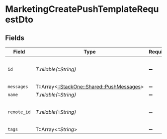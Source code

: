 # MarketingCreatePushTemplateRequestDto


## Fields

| Field                                                                             | Type                                                                              | Required                                                                          | Description                                                                       | Example                                                                           |
| --------------------------------------------------------------------------------- | --------------------------------------------------------------------------------- | --------------------------------------------------------------------------------- | --------------------------------------------------------------------------------- | --------------------------------------------------------------------------------- |
| `id`                                                                              | *T.nilable(::String)*                                                             | :heavy_minus_sign:                                                                | Unique identifier                                                                 | 8187e5da-dc77-475e-9949-af0f1fa4e4e3                                              |
| `messages`                                                                        | T::Array<[::StackOne::Shared::PushMessages](../../models/shared/pushmessages.md)> | :heavy_minus_sign:                                                                | N/A                                                                               |                                                                                   |
| `name`                                                                            | *T.nilable(::String)*                                                             | :heavy_minus_sign:                                                                | N/A                                                                               |                                                                                   |
| `remote_id`                                                                       | *T.nilable(::String)*                                                             | :heavy_minus_sign:                                                                | Provider's unique identifier                                                      | 8187e5da-dc77-475e-9949-af0f1fa4e4e3                                              |
| `tags`                                                                            | T::Array<*::String*>                                                              | :heavy_minus_sign:                                                                | N/A                                                                               |                                                                                   |